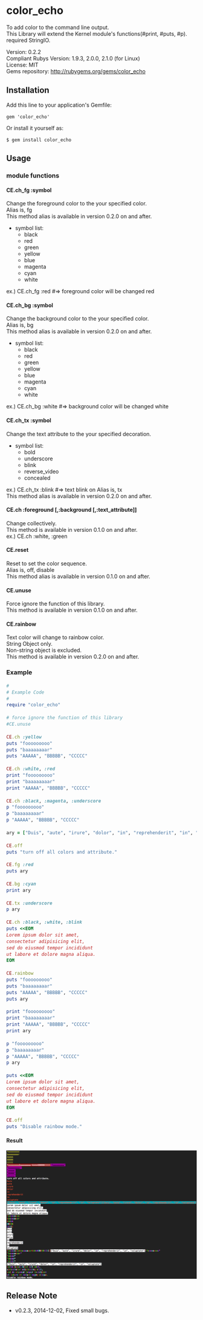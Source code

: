 # color_echo
To add color to the command line output.  
This Library will extend the Kernel module's functions(#print, #puts, #p).   
required StringIO.   

Version: 0.2.2   
Compliant Rubys Version: 1.9.3, 2.0.0, 2.1.0 (for Linux)  
License: MIT  
Gems repository: http://rubygems.org/gems/color_echo

## Installation

Add this line to your application's Gemfile:

    gem 'color_echo'

Or install it yourself as:

    $ gem install color_echo

## Usage

### module functions
#### CE.ch_fg :symbol
Change the foreground color to the your specified color.  
Alias is, fg   
This method alias is available in version 0.2.0 on and after.   

* symbol list:    
    * black  
    * red   
    * green   
    * yellow  
    * blue   
    * magenta  
    * cyan  
    * white  

ex.) CE.ch_fg :red #=> foreground color will be changed red  

#### CE.ch_bg :symbol   
Change the background color to the your specified color.  
Alias is, bg   
This method alias is available in version 0.2.0 on and after.   


* symbol list:    
    * black  
    * red   
    * green   
    * yellow  
    * blue   
    * magenta  
    * cyan  
    * white  

ex.) CE.ch_bg :white #=> background color will be changed white  

#### CE.ch_tx :symbol   
Change the text attribute to the your specified decoration. 

* symbol list:    
    * bold  
    * underscore  
    * blink    
    * reverse_video 
    * concealed   

ex.) CE.ch_tx :blink #=> text blink on
Alias is, tx   
This method alias is available in version 0.2.0 on and after.   

#### CE.ch :foreground [,:background [,:text_attribute]]  
Change collectively.  
This method is available in version 0.1.0 on and after.   
ex.) CE.ch :white, :green   

#### CE.reset
Reset to set the color sequence.   
Alias is, off, disable      
This method alias is available in version 0.1.0 on and after.   

#### CE.unuse
Force ignore the function of this library.    
This method is available in version 0.1.0 on and after.   

#### CE.rainbow
Text color will change to rainbow color.   
String Object only.   
Non-string object is excluded.    
This method is available in version 0.2.0 on and after.   

### Example
```ruby
#
# Example Code
#
require "color_echo"

# force ignore the function of this library
#CE.unuse

CE.ch :yellow
puts "fooooooooo"
puts "baaaaaaaar"
puts "AAAAA", "BBBBB", "CCCCC"

CE.ch :white, :red
print "fooooooooo"
print "baaaaaaaar"
print "AAAAA", "BBBBB", "CCCCC"

CE.ch :black, :magenta, :underscore
p "fooooooooo"
p "baaaaaaaar"
p "AAAAA", "BBBBB", "CCCCC"

ary = ["Duis", "aute", "irure", "dolor", "in", "reprehenderit", "in", "voluptate"]

CE.off
puts "turn off all colors and attribute."

CE.fg :red
puts ary

CE.bg :cyan
print ary

CE.tx :underscore
p ary

CE.ch :black, :white, :blink
puts <<EOM
Lorem ipsum dolor sit amet,
consectetur adipisicing elit,
sed do eiusmod tempor incididunt
ut labore et dolore magna aliqua.
EOM

CE.rainbow
puts "fooooooooo"
puts "baaaaaaaar"
puts "AAAAA", "BBBBB", "CCCCC"
puts ary

print "fooooooooo"
print "baaaaaaaar"
print "AAAAA", "BBBBB", "CCCCC"
print ary

p "fooooooooo"
p "baaaaaaaar"
p "AAAAA", "BBBBB", "CCCCC"
p ary

puts <<EOM
Lorem ipsum dolor sit amet,
consectetur adipisicing elit,
sed do eiusmod tempor incididunt
ut labore et dolore magna aliqua.
EOM

CE.off
puts "Disable rainbow mode."
```

#### Result

![screen shot](/images/screenshot.png)


## Release Note
* v0.2.3, 2014-12-02, Fixed small bugs.
